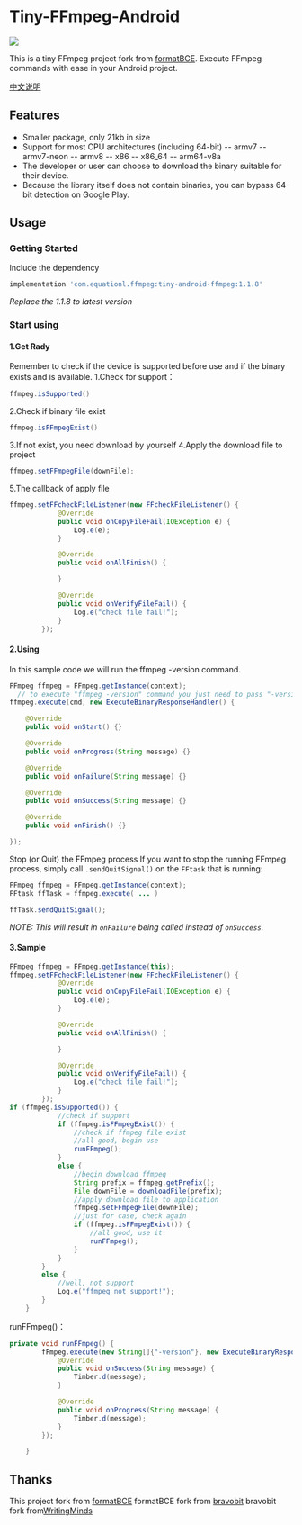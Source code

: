 # Tiny-FFmpeg-Android
![](https://api.bintray.com/packages/likehide/maven/tiny-android-ffmpeg/images/download.svg)

This is a tiny FFmpeg project fork from  [formatBCE](https://github.com/formatBCE/FFmpeg-Android).
Execute FFmpeg commands with ease in your Android project.

[中文说明](https://github.com/equationl/FFmpeg-Android/blob/master/README_ZH.md)

## Features
- Smaller package, only 21kb in size
- Support for most CPU architectures (including 64-bit)
-- armv7
-- armv7-neon
-- armv8
-- x86
-- x86_64
-- arm64-v8a
- The developer or user can choose to download the binary suitable for their device.
- Because the library itself does not contain binaries, you can bypass 64-bit detection on Google Play.

## Usage
### Getting Started
Include the dependency
```gradle 
implementation 'com.equationl.ffmpeg:tiny-android-ffmpeg:1.1.8'
 ```
_Replace the 1.1.8 to latest version_
### Start using
#### 1.Get Rady

Remember to check if the device is supported before use and if the binary exists and is available.
1.Check for support：
```java 
ffmpeg.isSupported()
``` 
2.Check if binary file exist
```java 
ffmpeg.isFFmpegExist()
``` 
3.If not exist, you need download by yourself
4.Apply the download file to project
```java 
ffmpeg.setFFmpegFile(downFile);
``` 
5.The callback of apply file
```java 
ffmpeg.setFFcheckFileListener(new FFcheckFileListener() {
            @Override
            public void onCopyFileFail(IOException e) {
                Log.e(e);
            }

            @Override
            public void onAllFinish() {

            }

            @Override
            public void onVerifyFileFail() {
                Log.e("check file fail!");
            }
        });
``` 

#### 2.Using
In this sample code we will run the ffmpeg -version command.
```java
FFmpeg ffmpeg = FFmpeg.getInstance(context);
  // to execute "ffmpeg -version" command you just need to pass "-version"
ffmpeg.execute(cmd, new ExecuteBinaryResponseHandler() {

    @Override
    public void onStart() {}

    @Override
    public void onProgress(String message) {}

    @Override
    public void onFailure(String message) {}

    @Override
    public void onSuccess(String message) {}

    @Override
    public void onFinish() {}

});
```

Stop (or Quit) the FFmpeg process
If you want to stop the running FFmpeg process, simply call `.sendQuitSignal()` on the `FFtask` that is running:

```java
FFmpeg ffmpeg = FFmpeg.getInstance(context);
FFtask ffTask = ffmpeg.execute( ... )

ffTask.sendQuitSignal();
```

_NOTE: This will result in `onFailure` being called instead of `onSuccess`._



#### 3.Sample
```java 
FFmpeg ffmpeg = FFmpeg.getInstance(this);
ffmpeg.setFFcheckFileListener(new FFcheckFileListener() {
            @Override
            public void onCopyFileFail(IOException e) {
                Log.e(e);
            }

            @Override
            public void onAllFinish() {

            }

            @Override
            public void onVerifyFileFail() {
                Log.e("check file fail!");
            }
        });
if (ffmpeg.isSupported()) {
            //check if support
            if (ffmpeg.isFFmpegExist()) {
                //check if ffmpeg file exist
                //all good, begin use
                runFFmpeg();
            }
            else {
                //begin download ffmpeg
                String prefix = ffmpeg.getPrefix();
                File downFile = downloadFile(prefix);
                //apply download file to application
                ffmpeg.setFFmpegFile(downFile);
                //just for case, check again
                if (ffmpeg.isFFmpegExist()) {
                    //all good, use it
                    runFFmpeg();
                }
            }
        }
        else {
            //well, not support
            Log.e("ffmpeg not support!");
        }
    }
```
runFFmpeg()：
```java
private void runFFmpeg() {
        fFmpeg.execute(new String[]{"-version"}, new ExecuteBinaryResponseHandler() {
            @Override
            public void onSuccess(String message) {
                Timber.d(message);
            }

            @Override
            public void onProgress(String message) {
                Timber.d(message);
            }
        });

    }
```
## Thanks
This project fork from [formatBCE](https://github.com/formatBCE/FFmpeg-Android)
formatBCE fork from [bravobit](https://github.com/bravobit/FFmpeg-Android)
bravobit fork from[WritingMinds](https://github.com/WritingMinds/ffmpeg-android-java)
